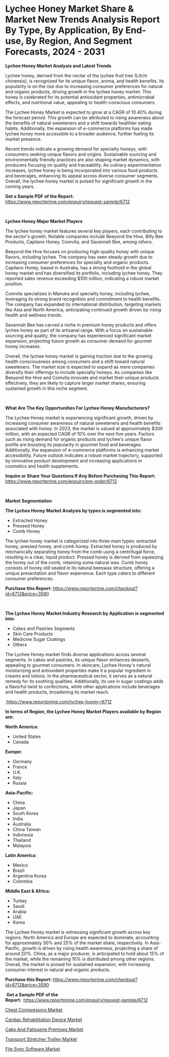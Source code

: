 <p><h1>Lychee Honey Market Share & Market New Trends Analysis Report By Type, By Application, By End-use, By Region, And Segment Forecasts, 2024 - 2031</h1></p><p><strong>Lychee Honey Market Analysis and Latest Trends</strong></p>
<p><p>Lychee honey, derived from the nectar of the lychee fruit tree (Litchi chinensis), is recognized for its unique flavor, aroma, and health benefits. Its popularity is on the rise due to increasing consumer preferences for natural and organic products, driving growth in the lychee honey market. This honey is celebrated for its potential antioxidant properties, antimicrobial effects, and nutritional value, appealing to health-conscious consumers.</p><p>The Lychee Honey Market is expected to grow at a CAGR of 10.40% during the forecast period. This growth can be attributed to rising awareness about the benefits of natural sweeteners and a shift towards healthier eating habits. Additionally, the expansion of e-commerce platforms has made lychee honey more accessible to a broader audience, further fueling its market presence.</p><p>Recent trends indicate a growing demand for specialty honeys, with consumers seeking unique flavors and origins. Sustainable sourcing and environmentally friendly practices are also shaping market dynamics, with producers focusing on quality and traceability. As culinary experimentation increases, lychee honey is being incorporated into various food products and beverages, enhancing its appeal across diverse consumer segments. Overall, the lychee honey market is poised for significant growth in the coming years.</p></p>
<p><strong>Get a Sample PDF of the Report:&nbsp;</strong> <a href="https://www.reportprime.com/enquiry/request-sample/6712">https://www.reportprime.com/enquiry/request-sample/6712</a></p>
<p>&nbsp;</p>
<p><strong>Lychee Honey Major Market Players</strong></p>
<p><p>The lychee honey market features several key players, each contributing to the sector's growth. Notable companies include Beeyond the Hive, Billy Bee Products, Capilano Honey, Comvita, and Savannah Bee, among others.</p><p>Beeyond the Hive focuses on producing high-quality honey with unique flavors, including lychee. The company has seen steady growth due to increasing consumer preferences for specialty and organic products. Capilano Honey, based in Australia, has a strong foothold in the global honey market and has diversified its portfolio, including lychee honey. They reported sales revenue exceeding $100 million, indicating a robust market position.</p><p>Comvita specializes in Manuka and specialty honey, including lychee, leveraging its strong brand recognition and commitment to health benefits. The company has expanded its international distribution, targeting markets like Asia and North America, anticipating continued growth driven by rising health and wellness trends. </p><p>Savannah Bee has carved a niche in premium honey products and offers lychee honey as part of its artisanal range. With a focus on sustainable sourcing and quality, the company has experienced significant market expansion, projecting future growth as consumer demand for gourmet honey increases.</p><p>Overall, the lychee honey market is gaining traction due to the growing health consciousness among consumers and a shift toward natural sweeteners. The market size is expected to expand as more companies diversify their offerings to include specialty honeys. As companies like Beeyond the Hive and Comvita innovate and market their unique products effectively, they are likely to capture larger market shares, ensuring sustained growth in this niche segment.</p></p>
<p>&nbsp;</p>
<p><strong>What Are The Key Opportunities For Lychee Honey Manufacturers?</strong></p>
<p><p>The Lychee Honey market is experiencing significant growth, driven by increasing consumer awareness of natural sweeteners and health benefits associated with honey. In 2023, the market is valued at approximately $300 million, with an expected CAGR of 10% over the next five years. Factors such as rising demand for organic products and lychee's unique flavor profile are boosting its popularity in gourmet food and beverages. Additionally, the expansion of e-commerce platforms is enhancing market accessibility. Future outlook indicates a robust market trajectory, supported by innovative product development and increasing applications in cosmetics and health supplements.</p></p>
<p><strong>Inquire or Share Your Questions If Any Before Purchasing This Report:</strong> <a href="https://www.reportprime.com/enquiry/pre-order/6712">https://www.reportprime.com/enquiry/pre-order/6712</a></p>
<p>&nbsp;</p>
<p><strong>Market Segmentation</strong></p>
<p><strong>The Lychee Honey Market Analysis by types is segmented into:</strong></p>
<p><ul><li>Extracted Honey</li><li>Pressed Honey</li><li>Comb Honey</li></ul></p>
<p><p>The lychee honey market is categorized into three main types: extracted honey, pressed honey, and comb honey. Extracted honey is produced by mechanically separating honey from the comb using a centrifugal force, resulting in a clear, liquid product. Pressed honey is derived from squeezing the honey out of the comb, retaining some natural wax. Comb honey consists of honey still sealed in its natural beeswax structure, offering a unique presentation and flavor experience. Each type caters to different consumer preferences.</p></p>
<p><strong>Purchase this Report:&nbsp;</strong><a href="https://www.reportprime.com/checkout?id=6712&price=3590">https://www.reportprime.com/checkout?id=6712&price=3590</a></p>
<p>&nbsp;</p>
<p><strong>The Lychee Honey Market Industry Research by Application is segmented into:</strong></p>
<p><ul><li>Cakes and Pastries Segments</li><li>Skin Care Products</li><li>Medicine Sugar Coatings</li><li>Others</li></ul></p>
<p><p>The Lychee Honey market finds diverse applications across several segments. In cakes and pastries, its unique flavor enhances desserts, appealing to gourmet consumers. In skincare, Lychee Honey's natural moisturizing and antioxidant properties make it a popular ingredient in creams and lotions. In the pharmaceutical sector, it serves as a natural remedy for its soothing qualities. Additionally, its use in sugar coatings adds a flavorful twist to confections, while other applications include beverages and health products, broadening its market reach.</p></p>
<p><a href="https://www.reportprime.com/lychee-honey-r6712">&nbsp;https://www.reportprime.com/lychee-honey-r6712</a></p>
<p><strong>In terms of Region, the Lychee Honey Market Players available by Region are:</strong></p>
<p>
    <p> <strong> North America: </strong>
        <ul>
            <li>United States</li>
            <li>Canada</li>
        </ul>
        </p> 
    <p> <strong> Europe: </strong>
        <ul>
            <li>Germany</li>
            <li>France</li>
            <li>U.K.</li>
            <li>Italy</li>
            <li>Russia</li>
        </ul>
        </p> 
    <p> <strong> Asia-Pacific: </strong>
        <ul>
            <li>China</li>
            <li>Japan</li>
            <li>South Korea</li>
            <li>India</li>
            <li>Australia</li>
            <li>China Taiwan</li>
            <li>Indonesia</li>
            <li>Thailand</li>
            <li>Malaysia</li>
        </ul>
        </p> 
    <p> <strong> Latin America: </strong>
        <ul>
            <li>Mexico</li>
            <li>Brazil</li>
            <li>Argentina Korea</li>
            <li>Colombia</li>
        </ul>
        </p> 
    <p> <strong> Middle East & Africa: </strong>
        <ul>
            <li>Turkey</li>
            <li>Saudi</li>
            <li>Arabia</li>
            <li>UAE</li>
            <li>Korea</li>
        </ul>
    </p>
    </p>
<p><p>The Lychee Honey market is witnessing significant growth across key regions. North America and Europe are expected to dominate, accounting for approximately 30% and 25% of the market share, respectively. In Asia-Pacific, growth is driven by rising health awareness, projecting a share of around 20%. China, as a major producer, is anticipated to hold about 15% of the market, while the remaining 10% is distributed among other regions. Overall, the market is poised for sustained expansion, with increasing consumer interest in natural and organic products.</p></p>
<p><strong>Purchase this Report: </strong><a href="https://www.reportprime.com/checkout?id=6712&price=3590">https://www.reportprime.com/checkout?id=6712&price=3590</a></p>
<p>&nbsp;<strong>Get a Sample PDF of the Report:&nbsp;&nbsp;</strong><a href="https://www.reportprime.com/enquiry/request-sample/6712">https://www.reportprime.com/enquiry/request-sample/6712</a></p>
<p><strong></strong></p>
<p><p><a href="https://www.linkedin.com/pulse/chest-compressors-market-size-growth-trends-industry-analysis-plkbe?trackingId=%2BJCLAexpREeapTCqaelTGA%3D%3D">Chest Compressors Market</a></p><p><a href="https://issuu.com/reportprime-2/docs/cardiac-rehabilitation-device-marke_5eb748f36a358d">Cardiac Rehabilitation Device Market</a></p><p><a href="https://github.com/JakirUddin651/Market-Research-Report-List-1/blob/main/cake-and-patisserie-premixes-market.md">Cake And Patisserie Premixes Market</a></p><p><a href="https://www.linkedin.com/pulse/global-transport-stretcher-trolley-market-exploring-share-trends-hxc1e?trackingId=2FpP0rOkSAWNcUrMPQOhcw%3D%3D">Transport Stretcher Trolley Market</a></p><p><a href="https://medium.com/@heather.ogden68774/file-sync-software-market-forecasts-market-trends-and-impact-analysis-2024-2031-0a08c04f2f75">File Sync Software Market</a></p></p>